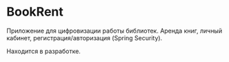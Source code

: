 # BookRent

Приложение для цифровизации работы библиотек.
Аренда книг, личный кабинет, регистрация/авторизация (Spring Security).

Находится в разработке.
